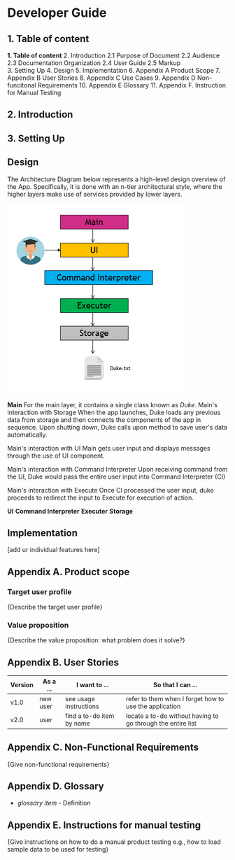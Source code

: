 # Developer Guide

## 1. Table of content
**1. Table of content**
2. Introduction
	2.1 Purpose of Document
	2.2 Audience
	2.3 Documentation Organization 
	2.4 User Guide
	2.5 Markup  
3. Setting Up 
4. Design 
5. Implementation
6. Appendix A Product Scope 
7. Appendix B User Stories 
8. Appendix C Use Cases 
9. Appendix D Non-funcitonal Requirements 
10. Appendix E Glossary 
11. Appendix F. Instruction for Manual Testing  

## 2. Introduction

## 3. Setting Up


## Design

The Architecture Diagram below represents a high-level design overview of the App. Specifically, it is done with an n-tier architectural style, where the higher layers make use of services provided by lower layers. 

![here](Architecture_Diagram.PNG)

**Main**
For the main layer, it contains a single class known as *Duke*. 
Main's interaction with Storage 
When the app launches, Duke loads any previous data from storage and then connects the components of the app in sequence. Upon shutting down,  Duke calls upon method to save user's data automatically.  

Main's interaction with UI
Main gets user input and displays messages through the use of UI component. 

Main's interaction with Command Interpreter 
Upon receiving command from the UI, Duke would pass the entire user input into Command Interpreter (CI)

Main's interaction with Execute 
Once CI processed the user input, duke proceeds to redirect the input to Execute for execution of action. 

**UI**
**Command Interpreter**
**Executer**
**Storage**

## Implementation
[add ur individual features here]




## Appendix A. Product scope
### Target user profile

{Describe the target user profile}

### Value proposition

{Describe the value proposition: what problem does it solve?}

## Appendix B. User Stories

|Version| As a ... | I want to ... | So that I can ...|
|--------|----------|---------------|------------------|
|v1.0|new user|see usage instructions|refer to them when I forget how to use the application|
|v2.0|user|find a to-do item by name|locate a to-do without having to go through the entire list|

## Appendix C. Non-Functional Requirements

{Give non-functional requirements}

## Appendix D. Glossary

* *glossary item* - Definition

## Appendix E. Instructions for manual testing

{Give instructions on how to do a manual product testing e.g., how to load sample data to be used for testing}
<!--stackedit_data:
eyJoaXN0b3J5IjpbNzIyNjcwNDc3LC0xNjkxNDk0MjM2LC0yNj
I2NDMzMjgsLTE4NzIxMjcwMzQsODI2NDIwNzI2LDE0NjA0ODcy
MjAsMTgxODUwMTk1MCwtMTgwNjAyNjAsMjAxNTA2MjExMCwxMT
UyMDk5MTgzLDE3NTgzOTc2MTRdfQ==
-->
